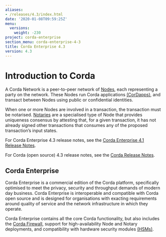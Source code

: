 ```yaml
---
aliases:
- /releases/4.3/index.html
date: '2020-01-08T09:59:25Z'
menu:
  versions:
    weight: -230
project: corda-enterprise
section_menu: corda-enterprise-4-3
title: Corda Enterprise 4.3
version: 4.3
---
```



# Introduction to Corda

A Corda Network is a peer-to-peer network of [Nodes](corda-nodes-index.md), each representing a party on the network.
These Nodes run Corda applications [(CorDapps)](building-a-cordapp-index.md), and transact between Nodes using public or
confidential identities.

When one or more Nodes are involved in a transaction, the transaction must be notarised. [Notaries](running-a-notary.md) are a specialised type
of Node that provides uniqueness consensus by attesting that, for a given transaction, it has not already signed other
transactions that consumes any of the proposed transaction’s input states.

For Corda Enterprise 4.3 release notes, see the [Corda Enterprise 4.1 Release Notes](release-notes-enterprise.md).

For Corda (open source) 4.3 release notes, see the [Corda Release Notes](../../corda-os/4.3/release-notes.md).

## Corda Enterprise

Corda Enterprise is a commercial edition of the Corda platform, specifically optimised to meet the privacy, security and
throughput demands of modern day business. Corda Enterprise is interoperable and compatible with Corda open source and
is designed for organisations with exacting requirements around quality of service and the network infrastructure in
which they operate.

Corda Enterprise contains all the core Corda functionality, but also includes the [Corda Firewall](corda-firewall-component.md),
support for high-availability Node and Notary deployments, and compatibility with hardware security modules [(HSMs)](cryptoservice-configuration.md).
